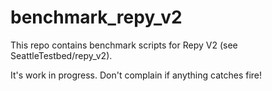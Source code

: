 # benchmark_repy_v2

This repo contains benchmark scripts for Repy V2 (see SeattleTestbed/repy_v2).

It's work in progress. Don't complain if anything catches fire!
